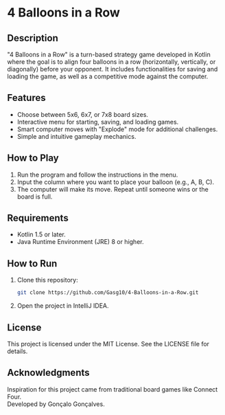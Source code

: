# 4 Balloons in a Row

## Description
"4 Balloons in a Row" is a turn-based strategy game developed in Kotlin where the goal is to align four balloons in a row (horizontally, vertically, or diagonally) before your opponent. It includes functionalities for saving and loading the game, as well as a competitive mode against the computer.

## Features
- Choose between 5x6, 6x7, or 7x8 board sizes.
- Interactive menu for starting, saving, and loading games.
- Smart computer moves with "Explode" mode for additional challenges.
- Simple and intuitive gameplay mechanics.

## How to Play
1. Run the program and follow the instructions in the menu.
2. Input the column where you want to place your balloon (e.g., A, B, C).
3. The computer will make its move. Repeat until someone wins or the board is full.

## Requirements
- Kotlin 1.5 or later.
- Java Runtime Environment (JRE) 8 or higher.

## How to Run
1. Clone this repository:
   ```bash
   git clone https://github.com/Gasg10/4-Balloons-in-a-Row.git

2. Open the project in IntelliJ IDEA.


## License
This project is licensed under the MIT License. See the LICENSE file for details.

## Acknowledgments
Inspiration for this project came from traditional board games like Connect Four.  
Developed by Gonçalo Gonçalves.
